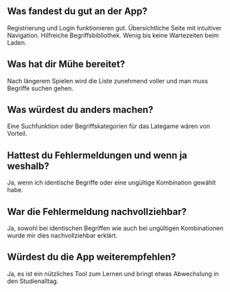 ## Was fandest du gut an der App?
Registrierung und Login funktionieren gut. Übersichtliche Seite mit intuitiver Navigation. Hilfreiche Begriffsbibliothek. Wenig bis keine Wartezeiten beim Laden.
## Was hat dir Mühe bereitet?
Nach längerem Spielen wird die Liste zunehmend voller und man muss Begriffe suchen gehen.
## Was würdest du anders machen?
Eine Suchfunktion oder Begriffskategorien für das Lategame wären von Vorteil.
## Hattest du Fehlermeldungen und wenn ja weshalb?
Ja, wenn ich identische Begriffe oder eine ungültige Kombination gewählt habe.
## War die Fehlermeldung nachvollziehbar?
Ja, sowohl bei identischen Begriffen wie auch bei ungültigen Kombinationen wurde mir dies nachvollziehbar erklärt.
## Würdest du die App weiterempfehlen?
Ja, es ist ein nützliches Tool zum Lernen und bringt etwas Abwechslung in den Studienalltag.